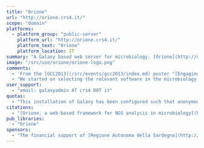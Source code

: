```yaml
---
title: "Orione"
url: "http://orione.crs4.it/"
scope: "domain"
platforms:
  - platform_group: "public-server"
    platform_url: "http://orione.crs4.it/"
    platform_text: "Orione"
    platform_location: IT
summary: "A Galaxy based web server for microbiology. [Orione](http://orione.crs4.it/) includes all post mapping or assembling steps from scaffolding to complete annotation pipelines. "
image: "/src/use/orione/orione-logo.png"
comments:
  - 'From the [GCC2013](/src/events/gcc2013/index.md) poster "[Engaging Galaxy in Microbiology](/src/events/gcc2013/abstracts/posters/index.md#p7-engaging-galaxy-in-microbiology)"'
  - "We started on selecting the relevant software in the microbiology area, developing then all the necessary tools to integrate them into the Galaxy ecosystem. In addition to that, we made available several specialized workflows covering major applications such as bacterial resequencing, de novo assembly, scaffolding, bacterial RNA-seq, gene annotation and metagenomics."
user_support:
  - "email: galaxyadmin AT crs4 DOT it"
quotas:
  - "This installation of Galaxy has been configured such that anonymous users can operate in a limited way. If you need to store data on this website and/or use advanced Galaxy features such as sharing and workflows, please send us an email (galaxyadmin AT crs4 DOT it) with a short request."
citations:
  - "[Orione, a web-based framework for NGS analysis in microbiology](https://doi.org/10.1093/bioinformatics/btu135), by Gianmauro Cuccuru, Massimiliano Orsini, Andrea Pinna, Andrea Sbardellati, Nicola Soranzo, Antonella Travaglione, Paolo Uva, Gianluigi Zanetti, Giorgio Fotia; *Bioinformatics* (10 March 2014)"
pub_libraries:
  - "Orione"
sponsors:
  - "The financial support of [Regione Autonoma della Sardegna](http://www.regione.sardegna.it/ ) (RAS) is gratefully acknowledged."
---
```

